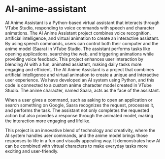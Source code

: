 # AI-anime-assistant
AI Anime Assistant is a Python-based virtual assistant that interacts through VTube Studio, responding to voice commands with speech and character animations.
The AI Anime Assistant project combines voice recognition, artificial intelligence, and virtual animation to create an interactive assistant. By using speech commands, users can control both their computer and the anime model (Saara) in VTube Studio. The assistant performs tasks like opening applications, searching the web, and triggering animations while providing voice feedback. This project enhances user interaction by blending AI with a fun, animated assistant, making daily tasks more engaging and efficient.
The AI Anime Assistant is a project that combines artificial intelligence and virtual animation to create a unique and interactive user experience. We have developed an AI system using Python, and this code is connected to a custom anime character model created in VTube Studio. The anime character, named Saara, acts as the face of the assistant.

When a user gives a command, such as asking to open an application or search something on Google, Saara recognizes the request, processes it, and performs the task. The assistant not only completes the requested action but also provides a response through the animated model, making the interaction more engaging and lifelike.

This project is an innovative blend of technology and creativity, where the AI system handles user commands, and the anime model brings those responses to life in a fun and visually appealing way. It demonstrates how AI can be combined with virtual characters to make everyday tasks more exciting and user-friendly.
